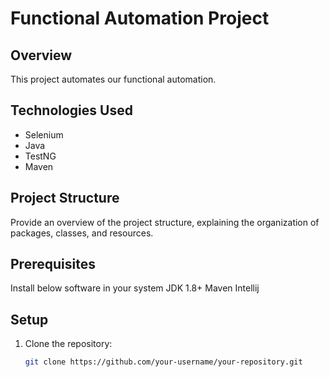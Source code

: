 # Functional Automation Project

## Overview

This project automates our functional automation.

## Technologies Used

- Selenium
- Java
- TestNG
- Maven

## Project Structure

Provide an overview of the project structure, explaining the organization of packages, classes, and resources.

## Prerequisites
Install below software in your system
JDK 1.8+
Maven
Intellij

## Setup

1. Clone the repository:
   ```bash
   git clone https://github.com/your-username/your-repository.git
